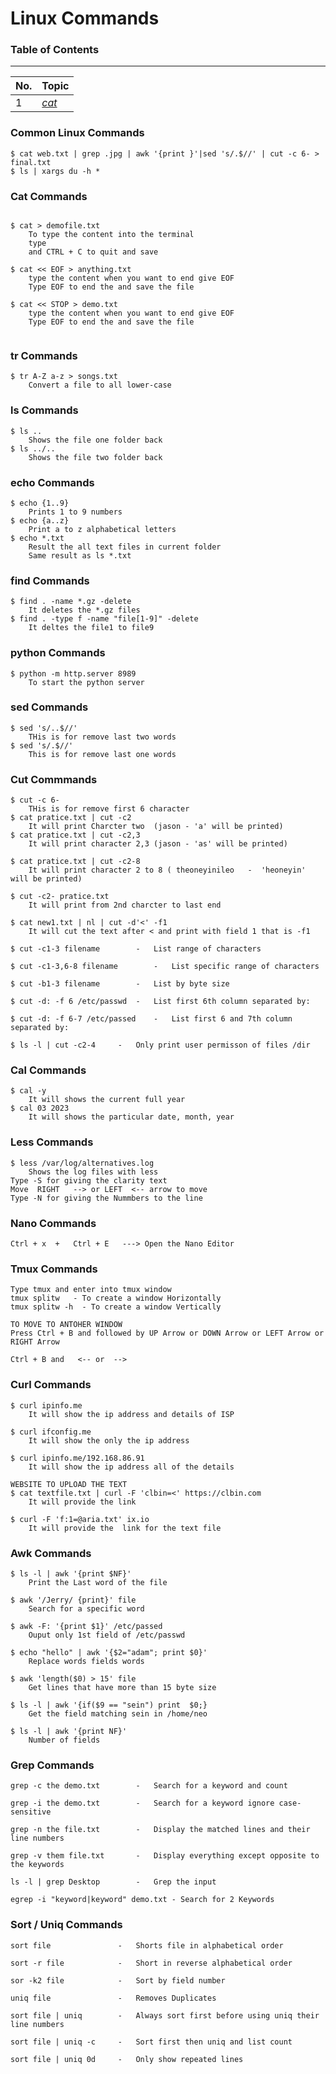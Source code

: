 # Linux Commands 
### Table of Contents
---
| No. | Topic                                                                   |
| --- | ----------------------------------------------------------------------- |
| 1   | [*cat*](https://github.com/prakash-sparrow/study-material/blob/main/Linux-Commands/newfile.md#cat-commands)
 
### Common Linux Commands
```
$ cat web.txt | grep .jpg | awk '{print }'|sed 's/.$//' | cut -c 6- > final.txt
$ ls | xargs du -h *
```
 
 
### Cat Commands
```

$ cat > demofile.txt
    To type the content into the terminal
    type
    and CTRL + C to quit and save

$ cat << EOF > anything.txt
    type the content when you want to end give EOF
    Type EOF to end the and save the file

$ cat << STOP > demo.txt
    type the content when you want to end give EOF
    Type EOF to end the and save the file
 
```

### tr Commands

```
$ tr A-Z a-z > songs.txt
    Convert a file to all lower-case
```

### ls Commands

```
$ ls ..
    Shows the file one folder back
$ ls ../..
    Shows the file two folder back

```

### echo Commands

```
$ echo {1..9}
    Prints 1 to 9 numbers
$ echo {a..z}
    Print a to z alphabetical letters
$ echo *.txt
    Result the all text files in current folder 
    Same result as ls *.txt
```

### find Commands

```
$ find . -name *.gz -delete
    It deletes the *.gz files
$ find . -type f -name "file[1-9]" -delete
    It deltes the file1 to file9
```

### python Commands

```
$ python -m http.server 8989
    To start the python server
```

### sed Commands

```
$ sed 's/..$//'
    THis is for remove last two words
$ sed 's/.$//'
    This is for remove last one words
```


### Cut Commmands

```
$ cut -c 6-
    THis is for remove first 6 character
$ cat pratice.txt | cut -c2
    It will print Charcter two  (jason - 'a' will be printed)
$ cat pratice.txt | cut -c2,3
    It will print character 2,3 (jason - 'as' will be printed)

$ cat pratice.txt | cut -c2-8
    It will print character 2 to 8 ( theoneyinileo   -  'heoneyin' will be printed)

$ cut -c2- pratice.txt 
    It will print from 2nd charcter to last end

$ cat new1.txt | nl | cut -d'<' -f1
    It will cut the text after < and print with field 1 that is -f1
    
$ cut -c1-3 filename		-   List range of characters

$ cut -c1-3,6-8 filename		-   List specific range of characters

$ cut -b1-3 filename		-   List by byte size

$ cut -d: -f 6 /etc/passwd	-   List first 6th column separated by:

$ cut -d: -f 6-7 /etc/passed	-   List first 6 and 7th column separated by:

$ ls -l | cut -c2-4		-   Only print user permisson of files /dir

```

### Cal Commands

```
$ cal -y
    It will shows the current full year
$ cal 03 2023
    It will shows the particular date, month, year

```

### Less Commands

```
$ less /var/log/alternatives.log
    Shows the log files with less
Type -S for giving the clarity text
Move  RIGHT   --> or LEFT  <-- arrow to move
Type -N for giving the Nummbers to the line

```

### Nano Commands

```
Ctrl + x  +   Ctrl + E   ---> Open the Nano Editor
```

### Tmux Commands

```
Type tmux and enter into tmux window
tmux splitw   - To create a window Horizontally
tmux splitw -h  - To create a window Vertically

TO MOVE TO ANTOHER WINDOW
Press Ctrl + B and followed by UP Arrow or DOWN Arrow or LEFT Arrow or RIGHT Arrow

Ctrl + B and   <-- or  -->
```

### Curl Commands

```
$ curl ipinfo.me
    It will show the ip address and details of ISP

$ curl ifconfig.me
    It will show the only the ip address

$ curl ipinfo.me/192.168.86.91
    It will show the ip address all of the details

WEBSITE TO UPLOAD THE TEXT
$ cat textfile.txt | curl -F 'clbin=<' https://clbin.com
    It will provide the link

$ curl -F 'f:1=@aria.txt' ix.io
    It will provide the  link for the text file
```

### Awk Commands

```
$ ls -l | awk '{print $NF}'	
    Print the Last word of the file

$ awk '/Jerry/ {print}' file
    Search for a specific word

$ awk -F: '{print $1}' /etc/passed
    Ouput only 1st field of /etc/passwd

$ echo "hello" | awk '{$2="adam"; print $0}' 
    Replace words fields words

$ awk 'length($0) > 15' file
    Get lines that have more than 15 byte size

$ ls -l | awk '{if($9 == "sein") print  $0;}
    Get the field matching sein in /home/neo

$ ls -l | awk '{print NF}'
    Number of fields
```

### Grep Commands

```
grep -c the demo.txt		-	Search for a keyword and count

grep -i the demo.txt		-	Search for a keyword ignore case-sensitive

grep -n the file.txt		-	Display the matched lines and their line numbers

grep -v them file.txt		-	Display everything except opposite to the keywords

ls -l | grep Desktop		-	Grep the input

egrep -i "keyword|keyword" demo.txt	- Search for 2 Keywords

```

### Sort / Uniq Commands

```
sort file			    -	Shorts file in alphabetical order

sort -r file			-	Short in reverse alphabetical order

sor -k2 file			-	Sort by field number

uniq file			    -	Removes Duplicates

sort file | uniq		-	Always sort first before using uniq their line numbers

sort file | uniq -c		-	Sort first then uniq and list count

sort file | uniq 0d		-	Only show repeated lines

```


